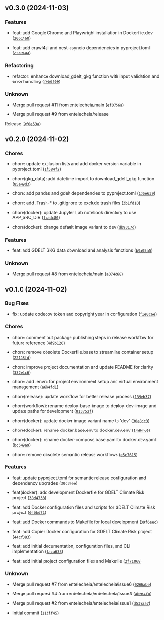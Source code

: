 <!--next-version-placeholder-->

## v0.3.0 (2024-11-03)

### Features

* feat: add Google Chrome and Playwright installation in Dockerfile.dev ([`2051460`](https://github.com/entelecheia/gdelt-climaterisk/commit/2051460dafc3ff6e75364e4f0e2d03505f3b09db))

* feat: add crawl4ai and nest-asyncio dependencies in pyproject.toml ([`c342a94`](https://github.com/entelecheia/gdelt-climaterisk/commit/c342a94884fd6a9cbcc86b6baac4996303d5184f))

### Refactoring

* refactor: enhance download_gdelt_gkg function with input validation and error handling ([`f0b0f09`](https://github.com/entelecheia/gdelt-climaterisk/commit/f0b0f09fe53e552100be860dff2549e7d4b1d86a))

### Unknown

* Merge pull request #11 from entelecheia/main ([`ef0756a`](https://github.com/entelecheia/gdelt-climaterisk/commit/ef0756ae8da4407c399fff55171539d289a728be))

* Merge pull request #9 from entelecheia/release

Release ([`9f0e53a`](https://github.com/entelecheia/gdelt-climaterisk/commit/9f0e53a1501c42f9339223f44b7d3da56a286eed))


## v0.2.0 (2024-11-02)

### Chores

* chore: update exclusion lists and add docker version variable in pyproject.toml ([`1f584f2`](https://github.com/entelecheia/gdelt-climaterisk/commit/1f584f2dad564ad46a06692816495437b61e19a1))

* chore(gkg_data): add datetime import to download_gdelt_gkg function ([`85e49d3`](https://github.com/entelecheia/gdelt-climaterisk/commit/85e49d317aeec33b79e00f247c95f43ef58c530f))

* chore: add pandas and gdelt dependencies to pyproject.toml ([`1d6e639`](https://github.com/entelecheia/gdelt-climaterisk/commit/1d6e6395c5aa12d53b3eabcfbea13d6c68931047))

* chore: add .Trash-* to .gitignore to exclude trash files ([`3b1fd10`](https://github.com/entelecheia/gdelt-climaterisk/commit/3b1fd10740cb6689c53e96538c4ffee85cb45d72))

* chore(docker): update Jupyter Lab notebook directory to use APP_SRC_DIR ([`fcadc80`](https://github.com/entelecheia/gdelt-climaterisk/commit/fcadc80fb12fb356652322fa85415eacc6334ad9))

* chore(docker): change default image variant to dev ([`db9317d`](https://github.com/entelecheia/gdelt-climaterisk/commit/db9317d276a581e954b8dd1fd5bceea6830ebe19))

### Features

* feat: add GDELT GKG data download and analysis functions ([`b9a05a5`](https://github.com/entelecheia/gdelt-climaterisk/commit/b9a05a5fe14f25894237283003e1a64dc0c2611b))

### Unknown

* Merge pull request #8 from entelecheia/main ([`a074d68`](https://github.com/entelecheia/gdelt-climaterisk/commit/a074d6875986de815f82323b91fefcdf3112ebc5))


## v0.1.0 (2024-11-02)

### Bug Fixes

* fix: update codecov token and copyright year in configuration ([`f1e0c6e`](https://github.com/entelecheia/gdelt-climaterisk/commit/f1e0c6e8c2c2aa3622f804240c0721ce93ffc808))

### Chores

* chore: comment out package publishing steps in release workflow for future reference ([`4d9b120`](https://github.com/entelecheia/gdelt-climaterisk/commit/4d9b120ff69d7282c5629c4f5d73420706242591))

* chore: remove obsolete Dockerfile.base to streamline container setup ([`22118fd`](https://github.com/entelecheia/gdelt-climaterisk/commit/22118fd368897ed93ad8f83c8806e947f2627c51))

* chore: improve project documentation and update README for clarity ([`332e4c6`](https://github.com/entelecheia/gdelt-climaterisk/commit/332e4c62b56f5ac7ce6033c9b117dd751fc8e76d))

* chore: add .envrc for project environment setup and virtual environment management ([`a6b4fd1`](https://github.com/entelecheia/gdelt-climaterisk/commit/a6b4fd19b4ed3675676d328cc68e2200e013f5f1))

* chore(release): update workflow for better release process ([`139eb37`](https://github.com/entelecheia/gdelt-climaterisk/commit/139eb3798117943a3411d6d8ca0ebb5bdd229348))

* chore(workflow): rename deploy-base-image to deploy-dev-image and update paths for development ([`813752f`](https://github.com/entelecheia/gdelt-climaterisk/commit/813752f8338d8952133e58dee62e3299f7978be1))

* chore(docker): update docker image variant name to 'dev' ([`30e8dc3`](https://github.com/entelecheia/gdelt-climaterisk/commit/30e8dc3ec37d3c48206470f8709265de3a479a8d))

* chore(docker): rename docker.base.env to docker.dev.env ([`14dbfc0`](https://github.com/entelecheia/gdelt-climaterisk/commit/14dbfc061063eca2a6fa56e30a04f3fe72817917))

* chore(docker): rename docker-compose.base.yaml to docker.dev.yaml ([`bc549a9`](https://github.com/entelecheia/gdelt-climaterisk/commit/bc549a9c9d577458c010d188c2da825f9b3c5535))

* chore: remove obsolete semantic release workflows ([`e5c7615`](https://github.com/entelecheia/gdelt-climaterisk/commit/e5c7615176f76cb2d2b2a69bcc72931bffbf79a8))

### Features

* feat: update pyproject.toml for semantic release configuration and dependency upgrades ([`30c3aee`](https://github.com/entelecheia/gdelt-climaterisk/commit/30c3aee57eca33178b75434a8c4b59b1c52ebc13))

* feat(docker): add development Dockerfile for GDELT Climate Risk project ([`38d4733`](https://github.com/entelecheia/gdelt-climaterisk/commit/38d4733d84736ecf09f810418363b42139d3bdf9))

* feat: add Docker configuration files and scripts for GDELT Climate Risk project ([`046bd71`](https://github.com/entelecheia/gdelt-climaterisk/commit/046bd71399e2ec0fe7af1e320d84062d4d4336f5))

* feat: add Docker commands to Makefile for local development ([`39f6eec`](https://github.com/entelecheia/gdelt-climaterisk/commit/39f6eec425e5a45772a3a9e9d49125af70bd8798))

* feat: add Copier Docker configuration for GDELT Climate Risk project ([`44cf083`](https://github.com/entelecheia/gdelt-climaterisk/commit/44cf0832c543cd2072fa7ba2d5427b0eb1873ea9))

* feat: add initial documentation, configuration files, and CLI implementation ([`9aca633`](https://github.com/entelecheia/gdelt-climaterisk/commit/9aca6334253efb5d417bf69a9ff63a4e1d4fd76b))

* feat: add initial project configuration files and Makefile ([`2f71068`](https://github.com/entelecheia/gdelt-climaterisk/commit/2f71068a73931facc723cb29e03ce33bd2e8d234))

### Unknown

* Merge pull request #7 from entelecheia/entelecheia/issue6 ([`0266abe`](https://github.com/entelecheia/gdelt-climaterisk/commit/0266abe4f626b885ae2020bccf3ab66574aaaac2))

* Merge pull request #4 from entelecheia/entelecheia/issue3 ([`ab664f0`](https://github.com/entelecheia/gdelt-climaterisk/commit/ab664f032ace9eb4d44dfd73641e86b6afafb229))

* Merge pull request #2 from entelecheia/entelecheia/issue1 ([`d535aa7`](https://github.com/entelecheia/gdelt-climaterisk/commit/d535aa7a802b26aac9a82b63810cccfb237918d9))

* Initial commit ([`113ff45`](https://github.com/entelecheia/gdelt-climaterisk/commit/113ff45d0e620369d10aafe7229e5710928cb769))
